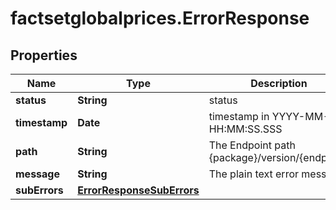 # factsetglobalprices.ErrorResponse

## Properties

Name | Type | Description | Notes
------------ | ------------- | ------------- | -------------
**status** | **String** | status | [optional] 
**timestamp** | **Date** | timestamp in YYYY-MM-DD HH:MM:SS.SSS | [optional] 
**path** | **String** | The Endpoint path {package}/version/{endpoint} | [optional] 
**message** | **String** | The plain text error message | [optional] 
**subErrors** | [**ErrorResponseSubErrors**](ErrorResponseSubErrors.md) |  | [optional] 


